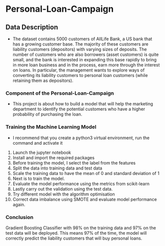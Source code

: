 # Personal-Loan-Campaign 

## Data Description
- The dataset contains 5000 customers of AllLife Bank, a US bank that has a growing customer base. The majority of these customers are liability customers (depositors) with varying sizes of deposits. The number of customers who are also borrowers (asset customers) is quite small, and the bank is interested in expanding this base rapidly to bring in more loan business and in the process, earn more through the interest on loans. In particular, the management wants to explore ways of converting its liability customers to personal loan customers (while retaining them as depositors).
### Component of the Personal-Loan-Campaign
- This project is about how to build a model that will help the marketing department to identify the potential customers who have a higher probability of purchasing the loan.
### Training the Machine Learning Model
- I recommend that you create a python3 virtual environment, run the command and activate it
1. Launch the jupyter notebook
2. Install and import the required packages
3. Before training the model, I select the label from the features
4. Split the data into training data and test data
5. Scale the training data to have the mean of 0 and standard deviation of 1
6. Next is to train the model.
7. Evaluate the model performance using the metrics from scikit-learn
8. Lastly carry out the validation using the test data.
9. Try different model with the algorithm optimisation
10. Correct data imbalance using SMOTE and evaluate model performance again.
### Conclusion
Gradient Boosting Classifier with 98% on the training data and 97% on the test data will be deployed. This means 97% of the time, the model will correctly predict the liability
customers that will buy personal loans.
